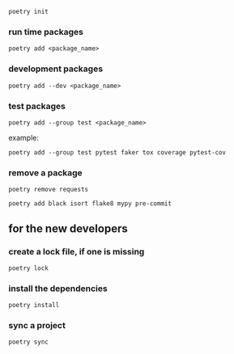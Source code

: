 ```shell
poetry init
```

### run time packages
```shell
poetry add <package_name>
```

### development packages
```shell
poetry add --dev <package_name>
```

### test packages
```shell
poetry add --group test <package_name>
```
example:
```shell
poetry add --group test pytest faker tox coverage pytest-cov
```


### remove a package
```shell
poetry remove requests
```

```shell
poetry add black isort flake8 mypy pre-commit
```



## for the new developers
### create a lock file, if one is missing
```shell
poetry lock
```
### install the dependencies
```shell
poetry install
```

### sync a project
```shell
poetry sync
```